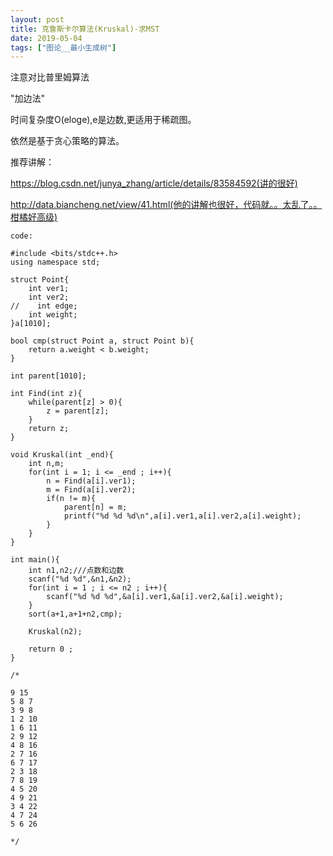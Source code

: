 ```yaml
---
layout: post
title: 克鲁斯卡尔算法(Kruskal)-求MST
date: 2019-05-04
tags: ["图论__最小生成树"]
---
```


<!-- wp:paragraph -->

注意对比普里姆算法

<!-- /wp:paragraph -->

<!-- wp:paragraph -->

"加边法"  

时间复杂度O(eloge),e是边数,更适用于稀疏图。

<!-- /wp:paragraph -->

<!-- wp:paragraph -->

依然是基于贪心策略的算法。

<!-- /wp:paragraph -->

<!-- wp:paragraph -->

推荐讲解：

<!-- /wp:paragraph -->

<!-- wp:paragraph -->

https://blog.csdn.net/junya_zhang/article/details/83584592(讲的很好)  

<!-- /wp:paragraph -->

<!-- wp:paragraph -->

http://data.biancheng.net/view/41.html(他的讲解也很好，代码就。。太乱了。。柑橘好高级)

<!-- /wp:paragraph -->

<!-- wp:code -->

    code:

    #include <bits/stdc++.h>
    using namespace std;

    struct Point{
        int ver1;
        int ver2;
    //    int edge;
        int weight;
    }a[1010];

    bool cmp(struct Point a, struct Point b){
        return a.weight < b.weight;
    }

    int parent[1010];

    int Find(int z){
        while(parent[z] > 0){
            z = parent[z];
        }
        return z;
    }

    void Kruskal(int _end){
        int n,m;
        for(int i = 1; i <= _end ; i++){
            n = Find(a[i].ver1);
            m = Find(a[i].ver2);
            if(n != m){
                parent[n] = m;
                printf("%d %d %d\n",a[i].ver1,a[i].ver2,a[i].weight);
            }
        }
    }

    int main(){
        int n1,n2;///点数和边数
        scanf("%d %d",&n1,&n2);
        for(int i = 1 ; i <= n2 ; i++){
            scanf("%d %d %d",&a[i].ver1,&a[i].ver2,&a[i].weight);
        }
        sort(a+1,a+1+n2,cmp);

        Kruskal(n2);

        return 0 ;
    }

    /*

    9 15
    5 8 7
    3 9 8
    1 2 10
    1 6 11
    2 9 12
    4 8 16
    2 7 16
    6 7 17
    2 3 18
    7 8 19
    4 5 20
    4 9 21
    3 4 22
    4 7 24
    5 6 26

    */

<!-- /wp:code -->